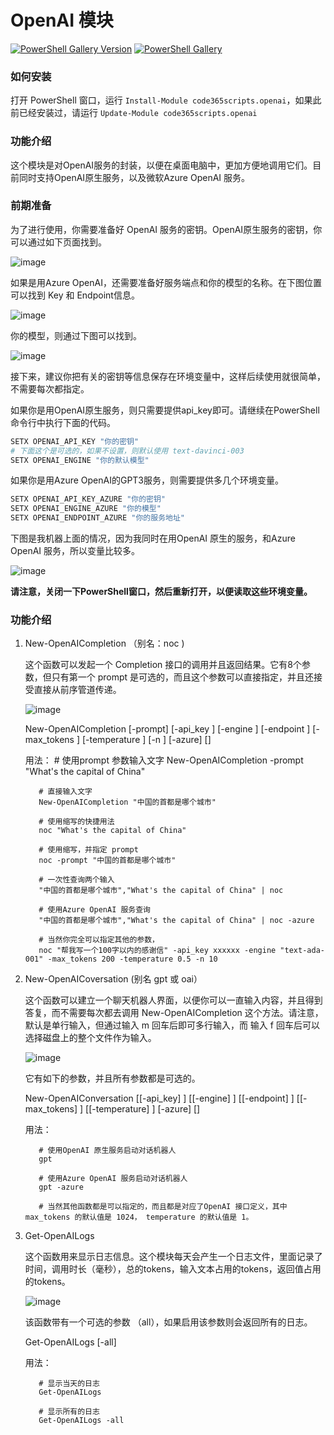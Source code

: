 # OpenAI 模块

[![PowerShell Gallery Version](https://img.shields.io/powershellgallery/v/code365scripts.openai?label=code365scripts.openai)](https://www.powershellgallery.com/packages/code365scripts.openai) [![PowerShell Gallery](https://img.shields.io/powershellgallery/dt/code365scripts.openai)](https://www.powershellgallery.com/packages/code365scripts.openai)

### 如何安装

打开 PowerShell 窗口，运行 `Install-Module code365scripts.openai`，如果此前已经安装过，请运行 `Update-Module code365scripts.openai`

### 功能介绍

这个模块是对OpenAI服务的封装，以便在桌面电脑中，更加方便地调用它们。目前同时支持OpenAI原生服务，以及微软Azure OpenAI 服务。

### 前期准备

为了进行使用，你需要准备好 OpenAI 服务的密钥。OpenAI原生服务的密钥，你可以通过如下页面找到。

![image](https://user-images.githubusercontent.com/1996954/218254458-efc867cc-f34c-4315-9dfb-823e923641ee.png)

如果是用Azure OpenAI，还需要准备好服务端点和你的模型的名称。在下图位置可以找到 Key 和 Endpoint信息。

![image](https://user-images.githubusercontent.com/1996954/218254252-91dc617b-f706-4249-9455-d8e95baa30e0.png)

你的模型，则通过下图可以找到。

![image](https://user-images.githubusercontent.com/1996954/218254283-0e89b3cd-e72c-4e0e-a069-ea63155ab095.png)

接下来，建议你把有关的密钥等信息保存在环境变量中，这样后续使用就很简单，不需要每次都指定。

如果你是用OpenAI原生服务，则只需要提供api_key即可。请继续在PowerShell 命令行中执行下面的代码。

```powershell
SETX OPENAI_API_KEY "你的密钥"
# 下面这个是可选的，如果不设置，则默认使用 text-davinci-003
SETX OPENAI_ENGINE "你的默认模型"
```

如果你是用Azure OpenAI的GPT3服务，则需要提供多几个环境变量。

```powershell
SETX OPENAI_API_KEY_AZURE "你的密钥"
SETX OPENAI_ENGINE_AZURE "你的模型"
SETX OPENAI_ENDPOINT_AZURE "你的服务地址"
```

下图是我机器上面的情况，因为我同时在用OpenAI 原生的服务，和Azure OpenAI 服务，所以变量比较多。

![image](https://user-images.githubusercontent.com/1996954/218254581-ef22020f-7edc-4e73-825b-2a0a5bd8738a.png)

**请注意，关闭一下PowerShell窗口，然后重新打开，以便读取这些环境变量。**

### 功能介绍

1. New-OpenAICompletion  （别名：noc )

    这个函数可以发起一个 Completion 接口的调用并且返回结果。它有8个参数，但只有第一个 prompt 是可选的，而且这个参数可以直接指定，并且还接受直接从前序管道传递。
    
    ![image](https://user-images.githubusercontent.com/1996954/218255326-079d906d-0169-4d1a-a629-a52674194125.png)

    New-OpenAICompletion [-prompt] <string> [-api_key <string>] [-engine <string>] [-endpoint <string>] [-max_tokens
        <int>] [-temperature <double>] [-n <int>] [-azure] [<CommonParameters>]

    用法：
          # 使用prompt 参数输入文字
          New-OpenAICompletion -prompt "What's the capital of China"

          # 直接输入文字
          New-OpenAICompletion "中国的首都是哪个城市" 

          # 使用缩写的快捷用法
          noc "What's the capital of China"

          # 使用缩写，并指定 prompt
          noc -prompt "中国的首都是哪个城市"

          # 一次性查询两个输入
          "中国的首都是哪个城市","What's the capital of China" | noc

          # 使用Azure OpenAI 服务查询
          "中国的首都是哪个城市","What's the capital of China" | noc -azure 

          # 当然你完全可以指定其他的参数，
          noc "帮我写一个100字以内的感谢信" -api_key xxxxxx -engine "text-ada-001" -max_tokens 200 -temperature 0.5 -n 10
     

3. New-OpenAICoversation (别名 gpt 或 oai）
    
    这个函数可以建立一个聊天机器人界面，以便你可以一直输入内容，并且得到答复，而不需要每次都去调用 New-OpenAICompletion 这个方法。请注意，默认是单行输入，但通过输入 m 回车后即可多行输入，而 输入 f 回车后可以选择磁盘上的整个文件作为输入。
          
    ![image](https://user-images.githubusercontent.com/1996954/218255231-eefc5219-e7b6-4683-bb19-f8ec91463913.png)
   
    它有如下的参数，并且所有参数都是可选的。
          
    New-OpenAIConversation [[-api_key] <string>] [[-engine] <string>] [[-endpoint] <string>] [[-max_tokens] <int>]
    [[-temperature] <double>] [-azure] [<CommonParameters>]
          
    用法：
        
          # 使用OpenAI 原生服务启动对话机器人
          gpt
          
          # 使用Azure OpenAI 服务启动对话机器人
          gpt -azure
          
          # 当然其他函数都是可以指定的，而且都是对应了OpenAI 接口定义，其中 max_tokens 的默认值是 1024， temperature 的默认值是 1。

          
1. Get-OpenAILogs

    这个函数用来显示日志信息。这个模块每天会产生一个日志文件，里面记录了时间，调用时长（毫秒），总的tokens，输入文本占用的tokens，返回值占用的tokens。
          
    ![image](https://user-images.githubusercontent.com/1996954/218255550-8b0e071d-8888-40b2-ab27-b93c6a3734b0.png)

    该函数带有一个可选的参数 （all），如果启用该参数则会返回所有的日志。
          
    Get-OpenAILogs [-all]
    
    用法：
          
          # 显示当天的日志
          Get-OpenAILogs
          
          # 显示所有的日志
          Get-OpenAILogs -all
          
